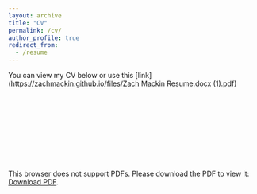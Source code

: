 ```yaml
---
layout: archive
title: "CV"
permalink: /cv/
author_profile: true
redirect_from:
  - /resume
---
```


You can view my CV below or use this [link](https://zachmackin.github.io/files/Zach Mackin Resume.docx (1).pdf)
<object data="https://zachmackin.github.io/files/Zach Mackin Resume with Dates .pdf" type="application/pdf" width="700px" height="700px">
    <embed src="https://zachmackin.github.io/files/Zach Mackin Resume with Dates .pdf">
        <p>This browser does not support PDFs. Please download the PDF to view it: <a href="https://zachmackin.github.io/files/Zach Mackin Resume with Dates .pdf">Download PDF</a>.</p>
    </embed>
</object>
